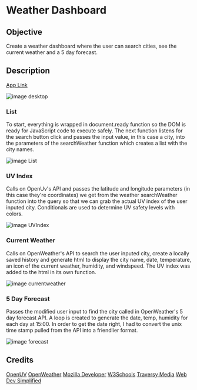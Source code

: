 # Weather Dashboard

## Objective
Create a weather dashboard where the user can search cities, see the current weather and a 5 day forecast.

## Description
[App Link](https://cptspooky.github.io/Weather-Dashboard/)

![image desktop](https://user-images.githubusercontent.com/66426144/89092236-ef74bf80-d37d-11ea-867f-24255cdc3660.png)

### List
To start, everything is wrapped in document.ready function so the DOM is ready for JavaScript code to execute safely. The next function listens for the search button click and passes the input value, in this case a city, into the parameters of the searchWeather function which creates a list with the city names.

![image List](https://user-images.githubusercontent.com/66426144/89112740-85b7ec80-d435-11ea-8366-d81184e41b0a.png)

### UV Index
Calls on OpenUv's API and passes the latitude and longitude parameters (in this case they're coordinates) we get from the weather searchWeather function into the query so that we can grab the actual UV index of the user inputed city. Conditionals are used to determine UV safety levels with colors.

![image UVIndex](https://user-images.githubusercontent.com/66426144/89112749-ab44f600-d435-11ea-8f06-f48b7394ca5c.png)

### Current Weather
Calls on OpenWeather's API to search the user inputed city, create a locally saved history and generate html to display the city name, date, temperature, an icon of the current weather, humidity, and windspeed. The UV index was added to the html in its own function. 

![image currentweather](https://user-images.githubusercontent.com/66426144/89112756-d891a400-d435-11ea-8d1a-3019ceca39b4.png)

### 5 Day Forecast
Passes the modified user input to find the city called in OpenWeather's 5 day forecast API. A loop is created to generate the date, temp, humidity for each day at 15:00. In order to get the date right, I had to convert the unix time stamp pulled from the API into a friendlier format. 

![image forecast](https://user-images.githubusercontent.com/66426144/89112762-ea734700-d435-11ea-8fe3-a1bdeecb49bb.png)

## Credits
[OpenUV](https://www.openuv.io/)
[OpenWeather](https://openweathermap.org/)
[Mozilla Developer](https://developer.mozilla.org/)
[W3Schools](https://w3schools.com)
[Traversy Media](https://www.youtube.com/channel/UC29ju8bIPH5as8OGnQzwJyA)
[Web Dev Simplified](https://www.youtube.com/channel/UCFbNIlppjAuEX4znoulh0Cw)